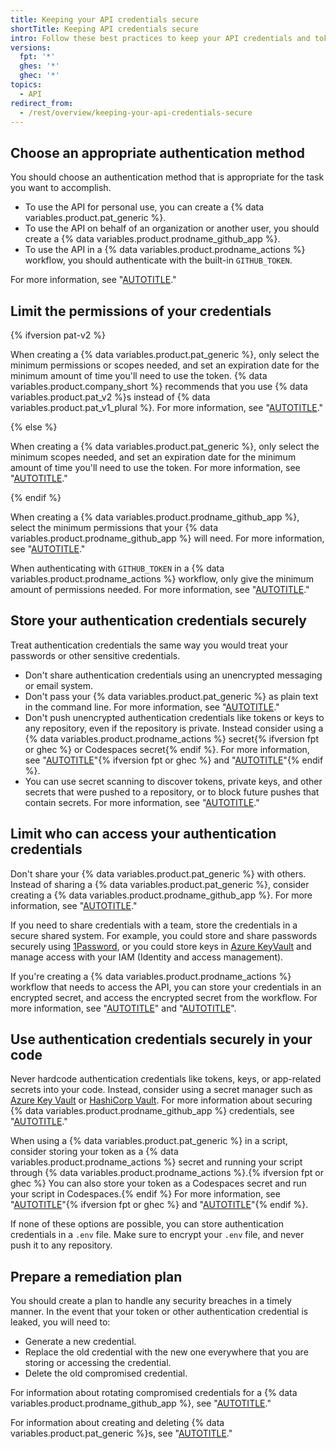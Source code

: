 ```yaml
---
title: Keeping your API credentials secure
shortTitle: Keeping API credentials secure
intro: Follow these best practices to keep your API credentials and tokens secure.
versions:
  fpt: '*'
  ghes: '*'
  ghec: '*'
topics:
  - API
redirect_from:
  - /rest/overview/keeping-your-api-credentials-secure
---
```


## Choose an appropriate authentication method

You should choose an authentication method that is appropriate for the task you want to accomplish.

* To use the API for personal use, you can create a {% data variables.product.pat_generic %}.
* To use the API on behalf of an organization or another user, you should create a {% data variables.product.prodname_github_app %}.
* To use the API in a {% data variables.product.prodname_actions %} workflow, you should authenticate with the built-in `GITHUB_TOKEN`.

For more information, see "[AUTOTITLE](/authentication/keeping-your-account-and-data-secure/about-authentication-to-github#authenticating-with-the-api)."

## Limit the permissions of your credentials

{% ifversion pat-v2 %}

When creating a {% data variables.product.pat_generic %}, only select the minimum permissions or scopes needed, and set an expiration date for the minimum amount of time you'll need to use the token. {% data variables.product.company_short %} recommends that you use {% data variables.product.pat_v2 %}s instead of {% data variables.product.pat_v1_plural %}. For more information, see "[AUTOTITLE](/authentication/keeping-your-account-and-data-secure/managing-your-personal-access-tokens#types-of-personal-access-tokens)."

{% else %}

When creating a {% data variables.product.pat_generic %}, only select the minimum scopes needed, and set an expiration date for the minimum amount of time you'll need to use the token. For more information, see "[AUTOTITLE](/authentication/keeping-your-account-and-data-secure/managing-your-personal-access-tokens)."

{% endif %}

When creating a {% data variables.product.prodname_github_app %}, select the minimum permissions that your {% data variables.product.prodname_github_app %} will need. For more information, see "[AUTOTITLE](/apps/creating-github-apps/setting-up-a-github-app/best-practices-for-creating-a-github-app)."

When authenticating with `GITHUB_TOKEN` in a {% data variables.product.prodname_actions %} workflow, only give the minimum amount of permissions needed. For more information, see "[AUTOTITLE](/actions/security-guides/automatic-token-authentication#permissions-for-the-github_token)."

## Store your authentication credentials securely

Treat authentication credentials the same way you would treat your passwords or other sensitive credentials.

* Don't share authentication credentials using an unencrypted messaging or email system.
* Don't pass your {% data variables.product.pat_generic %} as plain text in the command line. For more information, see "[AUTOTITLE](/authentication/keeping-your-account-and-data-secure/managing-your-personal-access-tokens#keeping-your-personal-access-tokens-secure)."
* Don't push unencrypted authentication credentials like tokens or keys to any repository, even if the repository is private. Instead consider using a {% data variables.product.prodname_actions %} secret{% ifversion fpt or ghec %} or Codespaces secret{% endif %}. For more information, see "[AUTOTITLE](/actions/security-guides/encrypted-secrets)"{% ifversion fpt or ghec %} and "[AUTOTITLE](/codespaces/managing-your-codespaces/managing-encrypted-secrets-for-your-codespaces)"{% endif %}.
* You can use secret scanning to discover tokens, private keys, and other secrets that were pushed to a repository, or to block future pushes that contain secrets. For more information, see "[AUTOTITLE](/code-security/secret-scanning/about-secret-scanning)."

## Limit who can access your authentication credentials

Don't share your {% data variables.product.pat_generic %} with others. Instead of sharing a {% data variables.product.pat_generic %}, consider creating a {% data variables.product.prodname_github_app %}. For more information, see "[AUTOTITLE](/apps/creating-github-apps/setting-up-a-github-app/about-creating-github-apps)."

If you need to share credentials with a team, store the credentials in a secure shared system. For example, you could store and share passwords securely using [1Password](https://1password.com/), or you could store keys in [Azure KeyVault](https://azure.microsoft.com/en-gb/products/key-vault) and manage access with your IAM (Identity and access management).

If you're creating a {% data variables.product.prodname_actions %} workflow that needs to access the API, you can store your credentials in an encrypted secret, and access the encrypted secret from the workflow. For more information, see "[AUTOTITLE](/actions/security-guides/encrypted-secrets)" and "[AUTOTITLE](/apps/creating-github-apps/guides/making-authenticated-api-requests-with-a-github-app-in-a-github-actions-workflow)".

## Use authentication credentials securely in your code

Never hardcode authentication credentials like tokens, keys, or app-related secrets into your code. Instead, consider using a secret manager such as [Azure Key Vault](https://azure.microsoft.com/products/key-vault) or [HashiCorp Vault](https://www.hashicorp.com/products/vault). For more information about securing {% data variables.product.prodname_github_app %} credentials, see "[AUTOTITLE](/apps/creating-github-apps/setting-up-a-github-app/best-practices-for-creating-a-github-app)."

When using a {% data variables.product.pat_generic %} in a script, consider storing your token as a {% data variables.product.prodname_actions %} secret and running your script through {% data variables.product.prodname_actions %}.{% ifversion fpt or ghec %}  You can also store your token as a Codespaces secret and run your script in Codespaces.{% endif %} For more information, see "[AUTOTITLE](/actions/security-guides/encrypted-secrets)"{% ifversion fpt or ghec %} and "[AUTOTITLE](/codespaces/managing-your-codespaces/managing-encrypted-secrets-for-your-codespaces)"{% endif %}.

If none of these options are possible, you can store authentication credentials in a `.env` file. Make sure to encrypt your `.env` file, and never push it to any repository.

## Prepare a remediation plan

You should create a plan to handle any security breaches in a timely manner. In the event that your token or other authentication credential is leaked, you will need to:

* Generate a new credential.
* Replace the old credential with the new one everywhere that you are storing or accessing the credential.
* Delete the old compromised credential.

For information about rotating compromised credentials for a {% data variables.product.prodname_github_app %}, see "[AUTOTITLE](/apps/creating-github-apps/setting-up-a-github-app/best-practices-for-creating-a-github-app)."

For information about creating and deleting {% data variables.product.pat_generic %}s, see "[AUTOTITLE](/authentication/keeping-your-account-and-data-secure/managing-your-personal-access-tokens)."
